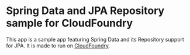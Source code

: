 # Spring Data and JPA Repository sample for CloudFoundry

This app is a sample app featuring Spring Data and its Repository support for JPA. It is 
made to run on [CloudFoundry](http://cloudfoundry.com).
